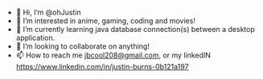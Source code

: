 - 👋 Hi, I’m @ohJustin
- 👀 I’m interested in anime, gaming, coding and movies!
- 🌱 I’m currently learning java database connection(s) between a desktop application.
- 💞️ I’m looking to collaborate on anything!
- 📫 How to reach me jbcool208@gmail.com, or my linkedIN https://www.linkedin.com/in/justin-burns-0b121a197

<!---
ohJustin/ohJustin is a ✨ special ✨ repository because its `README.md` (this file) appears on your GitHub profile.
You can click the Preview link to take a look at your changes.
--->

